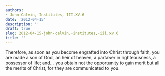 ```yaml
---
authors:
- John Calvin, Institutes, III.XV.6
date: '2012-04-15'
description: ''
draft: true
slug: 2012-04-15-john-calvin,-institutes,-iii.xv.6
title: ''
---
```

Therefore, as soon as you become engrafted into Christ through faith, you are made a son of God, an heir of heaven, a partaker in righteousness, a possessor of life; and… you obtain not the opportunity to gain merit but all the merits of Christ, for they are communicated to you.



